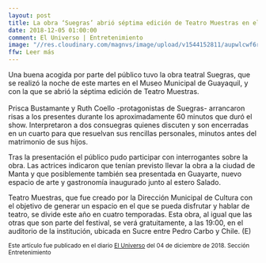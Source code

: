 ```yaml
---
layout: post
title: La obra ‘Suegras’ abrió séptima edición de Teatro Muestras en el Museo Municipal de Guayaquil
date: 2018-12-05 01:00:00
comment: El Universo | Entretenimiento
image: "//res.cloudinary.com/magnvs/image/upload/v1544152811/aupwlcwf6r81ii8jpakp.jpg"
ffw: Leer más
---
```


Una buena acogida por parte del público tuvo la obra teatral Suegras, que se realizó la noche de este martes en el Museo Municipal de Guayaquil, y con la que se abrió la séptima edición de Teatro Muestras.<br /> <br />Prisca Bustamante y Ruth Coello -protagonistas de Suegras- arrancaron risas a los presentes durante los aproximadamente 60 minutos que duró el show. Interpretaron a dos consuegras quienes discuten y son encerradas en un cuarto para que resuelvan sus rencillas personales, minutos antes del matrimonio de sus hijos.

Tras la presentación el público pudo participar con interrogantes sobre la obra. Las actrices indicaron que tenían previsto llevar la obra a la ciudad de Manta y que posiblemente también sea presentada en Guayarte, nuevo espacio de arte y gastronomía inaugurado junto al estero Salado.

Teatro Muestras, que fue creado por la Dirección Municipal de Cultura con el objetivo de generar un espacio en el que se pueda disfrutar y hablar de teatro, se divide este año en cuatro temporadas. Esta obra, al igual que las otras que son parte del festival, se verá gratuitamente, a las 19:00, en el auditorio de la institución, ubicada en Sucre entre Pedro Carbo y Chile. (E)

<small>Este artículo fue publicado en el diario [El Universo](//www.eluniverso.com/entretenimiento/2018/12/04/nota/7083183/obra-suegras-abrio-septima-edicion-teatro-muestras) del 04 de diciembre de 2018. Sección Entretenimiento</small>
